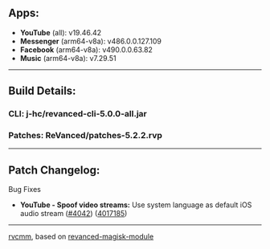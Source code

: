 ## Apps:
* **YouTube** (all): v19.46.42
* **Messenger** (arm64-v8a): v486.0.0.127.109
* **Facebook** (arm64-v8a): v490.0.0.63.82
* **Music** (arm64-v8a): v7.29.51

---

## Build Details:

### CLI: j-hc/revanced-cli-5.0.0-all.jar
### Patches: ReVanced/patches-5.2.2.rvp

---

## Patch Changelog:

Bug Fixes
* **YouTube - Spoof video streams:** Use system language as default iOS audio stream ([#4042](https://github.com/ReVanced/revanced-patches/issues/4042)) ([4017185](https://github.com/ReVanced/revanced-patches/commit/4017185e760c0569e6644b94bbe66a84fa245b4b))
  

---

[rvcmm](https://github.com/thrwKappu/rvcmm/), based on [revanced-magisk-module](https://github.com/j-hc/revanced-magisk-module)
